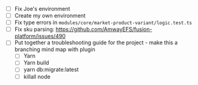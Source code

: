 - [ ] Fix Joe's environment
- [ ] Create my own environment
- [ ] Fix type errors in `modules/core/market-product-variant/logic.test.ts`
- [ ] Fix sku parsing: https://github.com/AmwayEFS/fusion-platform/issues/490
- [ ] Put together a troubleshooting guide for the project - make this a branching mind map with plugin
	- [ ] Yarn
	- [ ] Yarn build
	- [ ] yarn db:migrate:latest
	- [ ] killall node